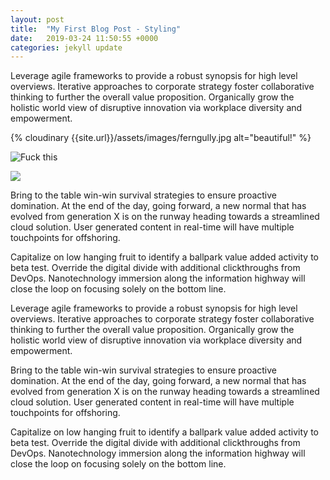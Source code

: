 ```yaml
---
layout: post
title:  "My First Blog Post - Styling"
date:   2019-03-24 11:50:55 +0000
categories: jekyll update
---
```

Leverage agile frameworks to provide a robust synopsis for high level overviews. Iterative approaches to corporate strategy foster collaborative thinking to further the overall value proposition. Organically grow the holistic world view of disruptive innovation via workplace diversity and empowerment.

{% cloudinary {{site.url}}/assets/images/ferngully.jpg alt="beautiful!" %}

![Fuck this]({{site.url}}/blog/assets/images/ferngully.jpg)
<!-- PRAISE JESUS DON"T TOUCH THIS -->
<img src="{{site.url}}/blog/assets/images/ferngully.jpg">
<!-- <img src="../assets/images/ferngully.jpg"> -->
<!-- /Users/paul/code/pbusby/portfolio/portfolio/blog/assets/images/TEMP.CSS -->

Bring to the table win-win survival strategies to ensure proactive domination. At the end of the day, going forward, a new normal that has evolved from generation X is on the runway heading towards a streamlined cloud solution. User generated content in real-time will have multiple touchpoints for offshoring.

Capitalize on low hanging fruit to identify a ballpark value added activity to beta test. Override the digital divide with additional clickthroughs from DevOps. Nanotechnology immersion along the information highway will close the loop on focusing solely on the bottom line.

Leverage agile frameworks to provide a robust synopsis for high level overviews. Iterative approaches to corporate strategy foster collaborative thinking to further the overall value proposition. Organically grow the holistic world view of disruptive innovation via workplace diversity and empowerment.

Bring to the table win-win survival strategies to ensure proactive domination. At the end of the day, going forward, a new normal that has evolved from generation X is on the runway heading towards a streamlined cloud solution. User generated content in real-time will have multiple touchpoints for offshoring.

Capitalize on low hanging fruit to identify a ballpark value added activity to beta test. Override the digital divide with additional clickthroughs from DevOps. Nanotechnology immersion along the information highway will close the loop on focusing solely on the bottom line.

